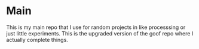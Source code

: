 # Main
 This is my main repo that I use for random projects in like processsing or just little experiments. This is the upgraded version of the goof repo where I actually complete things.
